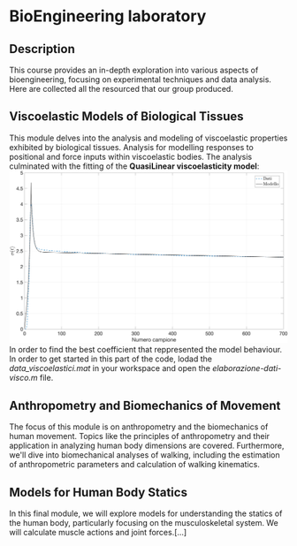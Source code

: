 # BioEngineering laboratory

## Description
This course provides an in-depth exploration into various aspects of bioengineering, focusing on experimental techniques and data analysis.
Here are collected all the resourced that our group produced. 

## Viscoelastic Models of Biological Tissues 
This module delves into the analysis and modeling of viscoelastic properties exhibited by biological tissues.
Analysis for modelling responses to positional and force inputs within viscoelastic bodies. 
The analysis culminated with the fitting of the **QuasiLinear viscoelasticity model**:
![](media/viscoelastic/modello_QLV.png) 
In order to find the best coefficient that reppresented the model behaviour. 
In order to get started in this part of the code, lodad the _data_viscoelastici.mat_ in your workspace and open the _elaborazione-dati-visco.m_ file.

## Anthropometry and Biomechanics of Movement 
The focus of this module is on anthropometry and the biomechanics of human movement.
Topics like the principles of anthropometry and their application in analyzing human body dimensions are covered.
Furthermore, we'll dive into biomechanical analyses of walking, including the estimation of anthropometric parameters and calculation of walking kinematics. 

## Models for Human Body Statics 
In this final module, we will explore models for understanding the statics of the human body, particularly focusing on the musculoskeletal system. 
We will calculate muscle actions and joint forces.[...]
